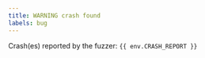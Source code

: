 ```yaml
---
title: WARNING crash found
labels: bug
---
```

Crash(es) reported by the fuzzer:
```{{ env.CRASH_REPORT }}```
